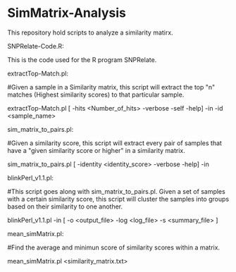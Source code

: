 # SimMatrix-Analysis
This repository hold scripts to analyze a similarity matirx. 

SNPRelate-Code.R:

This is the code used for the R program SNPRelate. 

extractTop-Match.pl: 

#Given a sample in a Similarity matrix, this script will extract the top "n" matches (Highest similarity scores) to that particular sample. 

extractTop-Match.pl [ -hits <Number_of_hits> -verbose -self -help] -in <infile> -id <sample_name>

sim_matrix_to_pairs.pl: 

#Given a similarity score, this script will extract every pair of samples that have a "given similarity score or higher" in a similarity matrix. 

sim_matrix_to_pairs.pl [ -identity <identity_score> -verbose -help] -in <infile>

blinkPerl_v1.1.pl: 

#This script goes along with sim_matrix_to_pairs.pl. Given a set of samples with a certain similarity score, this script will cluster the samples into groups based on their similarity to one another. 

blinkPerl_v1.1.pl -in <infile> [ -o <output_file> -log <log_file> -s <summary_file> ]

mean_simMatrix.pl: 

#Find the average and minimun score of similarity scores within a matrix. 

mean_simMatrix.pl <similarity_matrix.txt>
